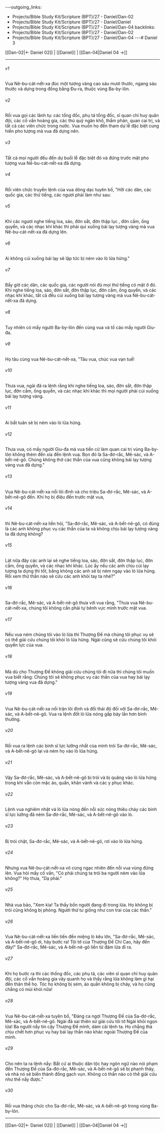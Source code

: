 ---outgoing_links:
  - Projects/Bible Study Kit/Scripture (BPT)/27 - Daniel/Dan-02
  - Projects/Bible Study Kit/Scripture (BPT)/27 - Daniel/Daniel
  - Projects/Bible Study Kit/Scripture (BPT)/27 - Daniel/Dan-04
backlinks:
  - Projects/Bible Study Kit/Scripture (BPT)/27 - Daniel/Dan-02
  - Projects/Bible Study Kit/Scripture (BPT)/27 - Daniel/Dan-04
---# Daniel 3

[[Dan-02|← Daniel 02]] | [[Daniel]] | [[Dan-04|Daniel 04 →]]
***



###### v1 
Vua Nê-bu-cát-nết-xa đúc một tượng vàng cao sáu mươi thước, ngang sáu thước và dựng trong đồng bằng Đu-ra, thuộc vùng Ba-by-lôn. 

###### v2 
Rồi vua gọi các lãnh tụ: các tổng đốc, phụ tá tổng đốc, sĩ quan chỉ huy quân đội, các cố vấn hoàng gia, các thủ quỹ ngân khố, thẩm phán, quan cai trị, và tất cả các viên chức trong nước. Vua muốn họ đến tham dự lễ đặc biệt cung hiến pho tượng mà vua đã dựng nên. 

###### v3 
Tất cả mọi người đều đến dự buổi lễ đặc biệt đó và đứng trước mặt pho tượng vua Nê-bu-cát-nết-xa đã dựng. 

###### v4 
Rồi viên chức truyền lệnh của vua dõng dạc tuyên bố, "Hỡi các dân, các quốc gia, các thứ tiếng, các ngươi phải làm như sau: 

###### v5 
Khi các ngươi nghe tiếng loa, sáo, đờn sắt, đờn thập lục , đờn cầm, ống quyển, và các nhạc khí khác thì phải quì xuống bái lạy tượng vàng mà vua Nê-bu-cát-nết-xa đã dựng lên. 

###### v6 
Ai không cúi xuống bái lạy sẽ lập tức bị ném vào lò lửa hừng." 

###### v7 
Bấy giờ các dân, các quốc gia, các người nói đủ mọi thứ tiếng có mặt ở đó. Khi nghe tiếng loa, sáo, đờn sắt, đờn thập lục, đờn cầm, ống quyển, và các nhạc khí khác, tất cả đều cúi xuống bái lạy tượng vàng mà vua Nê-bu-cát-nết-xa đã dựng. 

###### v8 
Tuy nhiên có mấy người Ba-by-lôn đến cùng vua và tố cáo mấy người Giu-đa. 

###### v9 
Họ tâu cùng vua Nê-bu-cát-nết-xa, "Tâu vua, chúc vua vạn tuế! 

###### v10 
Thưa vua, ngài đã ra lệnh rằng khi nghe tiếng loa, sáo, đờn sắt, đờn thập lục, đờn cầm, ống quyển, và các nhạc khí khác thì mọi người phải cúi xuống bái lạy tượng vàng. 

###### v11 
Ai bất tuân sẽ bị ném vào lò lửa hừng. 

###### v12 
Thưa vua, có mấy người Giu-đa mà vua tiến cử làm quan cai trị vùng Ba-by-lôn không thèm đến xỉa đến lệnh vua. Bọn đó là Sa-đơ-rắc, Mê-sác, và A-bết-nê-gô. Chúng không thờ các thần của vua cũng không bái lạy tượng vàng vua đã dựng." 

###### v13 
Vua Nê-bu-cát-nết-xa nổi lôi đình và cho triệu Sa-đơ-rắc, Mê-sác, và A-bết-nê-gô đến. Khi họ bị điệu đến trước mặt vua, 

###### v14 
thì Nê-bu-cát-nết-xa liền hỏi, "Sa-đơ-rắc, Mê-sác, và A-bết-nê-gô, có đúng là các anh không phục vụ các thần của ta và không chịu bái lạy tượng vàng ta đã dựng không? 

###### v15 
Lát nữa đây các anh lại sẽ nghe tiếng loa, sáo, đờn sắt, đờn thập lục, đờn cầm, ống quyển, và các nhạc khí khác. Lúc ấy nếu các anh chịu cúi lạy tượng ta dựng thì tốt, bằng không các anh sẽ bị ném ngay vào lò lửa hừng. Rồi xem thử thần nào sẽ cứu các anh khỏi tay ta nhé?" 

###### v16 
Sa-đơ-rắc, Mê-sác, và A-bết-nê-gô thưa với vua rằng, "Thưa vua Nê-bu-cát-nết-xa, chúng tôi không cần phải tự bênh vực mình trước mặt vua. 

###### v17 
Nếu vua ném chúng tôi vào lò lửa thì Thượng Đế mà chúng tôi phục vụ sẽ có thể giải cứu chúng tôi khỏi lò lửa hừng. Ngài cũng sẽ cứu chúng tôi khỏi quyền lực của vua. 

###### v18 
Mà dù cho Thượng Đế không giải cứu chúng tôi đi nữa thì chúng tôi muốn vua biết rằng: Chúng tôi sẽ không phục vụ các thần của vua hay bái lạy tượng vàng vua đã dựng." 

###### v19 
Vua Nê-bu-cát-nết-xa nổi trận lôi đình và đổi thái độ đối với Sa-đơ-rắc, Mê-sác, và A-bết-nê-gô. Vua ra lệnh đốt lò lửa nóng gấp bảy lần hơn bình thường. 

###### v20 
Rồi vua ra lệnh các binh sĩ lực lưỡng nhất của mình trói Sa-đơ-rắc, Mê-sác, và A-bết-nê-gô lại và ném họ vào lò lửa hừng. 

###### v21 
Vậy Sa-đơ-rắc, Mê-sác, và A-bết-nê-gô bị trói và bị quăng vào lò lửa hừng trong khi vẫn còn mặc áo, quần, khăn vành và các y phục khác. 

###### v22 
Lệnh vua nghiêm nhặt và lò lửa nóng đến nỗi sức nóng thiêu cháy các binh sĩ lực lưỡng đã ném Sa-đơ-rắc, Mê-sác, và A-bết-nê-gô vào lò. 

###### v23 
Bị trói chặt, Sa-đơ-rắc, Mê-sác, và A-bết-nê-gô, rơi vào lò lửa hừng. 

###### v24 
Nhưng vua Nê-bu-cát-nết-xa vô cùng ngạc nhiên đến nỗi vua vùng đứng lên. Vua hỏi mấy cố vấn, "Có phải chúng ta trói ba người ném vào lửa không?" Họ thưa, "Dạ phải." 

###### v25 
Nhà vua bảo, "Xem kìa! Ta thấy bốn người đang đi trong lửa. Họ không bị trói cũng không bị phỏng. Người thứ tư giống như con trai của các thần." 

###### v26 
Vua Nê-bu-cát-nết-xa liền tiến đến miệng lò kêu lớn, "Sa-đơ-rắc, Mê-sác, và A-bết-nê-gô ơi, hãy bước ra! Tôi tớ của Thượng Đế Chí Cao, hãy đến đây!" Sa-đơ-rắc, Mê-sác, và A-bết-nê-gô liền từ đám lửa đi ra. 

###### v27 
Khi họ bước ra thì các thống đốc, các phụ tá, các viên sĩ quan chỉ huy quân đội, các cố vấn hoàng gia vây quanh họ và thấy rằng lửa không làm gì hại đến thân thể họ. Tóc họ không bị sém, áo quần không bị cháy, và họ cũng chẳng có mùi khói nữa! 

###### v28 
Vua Nê-bu-cát-nết-xa tuyên bố, "Đáng ca ngợi Thượng Đế của Sa-đơ-rắc, Mê-sác, và A-bết-nê-gô. Ngài đã sai thiên sứ giải cứu tôi tớ Ngài khỏi ngọn lửa! Ba người nầy tin cậy Thượng Đế mình, dám cãi lệnh ta. Họ chẳng thà chịu chết hơn phục vụ hay bái lạy thần nào khác ngoài Thượng Đế của mình. 

###### v29 
Cho nên ta ra lệnh nầy: Bất cứ ai thuộc dân tộc hay ngôn ngữ nào nói phạm đến Thượng Đế của Sa-đơ-rắc, Mê-sác, và A-bết-nê-gô sẽ bị phanh thây, và nhà nó sẽ biến thành đống gạch vụn. Không có thần nào có thể giải cứu như thế nầy được." 

###### v30 
Rồi vua thăng chức cho Sa-đơ-rắc, Mê-sác, và A-bết-nê-gô trong vùng Ba-by-lôn.

***
[[Dan-02|← Daniel 02]] | [[Daniel]] | [[Dan-04|Daniel 04 →]]
